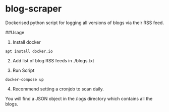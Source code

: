 # blog-scraper
Dockerised python script for logging all versions of blogs via their RSS feed. 

##Usage

1. Install docker

```apt install docker.io```

2. Add list of blog RSS feeds in ./blogs.txt

3. Run Script

```docker-compose up```

4. Recommend setting a cronjob to scan daily.


You will find a JSON object in the /logs directory which contains all the blogs. 
